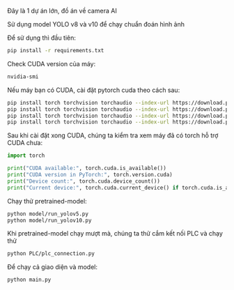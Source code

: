 Đây là 1 dự án lớn, đồ án về camera AI

Sử dụng model YOLO v8 và v10 để chạy chuẩn đoán hình ảnh

Để sử dụng thì đầu tiên:

```sh
pip install -r requirements.txt 
```

Check CUDA version của máy:

```sh
nvidia-smi
```

Nếu máy bạn có CUDA, cài đặt pytorch cuda theo cách sau:

```bash
pip install torch torchvision torchaudio --index-url https://download.pytorch.org/whl/cu121
pip install torch torchvision torchaudio --index-url https://download.pytorch.org/whl/cu118
pip install torch torchvision torchaudio --index-url https://download.pytorch.org/whl/cu124
pip install torch torchvision torchaudio --index-url https://download.pytorch.org/whl/cu128
```

Sau khi cài đặt xong CUDA, chúng ta kiểm tra xem máy đã có torch hỗ trợ CUDA chưa:

```python
import torch

print("CUDA available:", torch.cuda.is_available())
print("CUDA version in PyTorch:", torch.version.cuda)
print("Device count:", torch.cuda.device_count())
print("Current device:", torch.cuda.current_device() if torch.cuda.is_available() else "None")
```

Chạy thử pretrained-model:

```sh
python model/run_yolov5.py
python model/run_yolov10.py
```

Khi pretrained-model chạy mượt mà, chúng ta thử cắm kết nối PLC và chạy thử

```sh 
python PLC/plc_connection.py
```

Để chạy cả giao diện và model:

```sh
python main.py
```